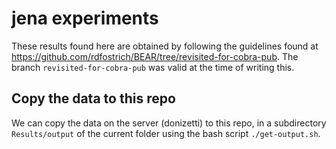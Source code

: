 # jena experiments
These results found here are obtained by following the guidelines found at https://github.com/rdfostrich/BEAR/tree/revisited-for-cobra-pub.
The branch `revisited-for-cobra-pub` was valid at the time of writing this. 

## Copy the data to this repo

We can copy the data on the server (donizetti) to this repo, in a subdirectory `Results/output` of the current folder
using the bash script `./get-output.sh`.
